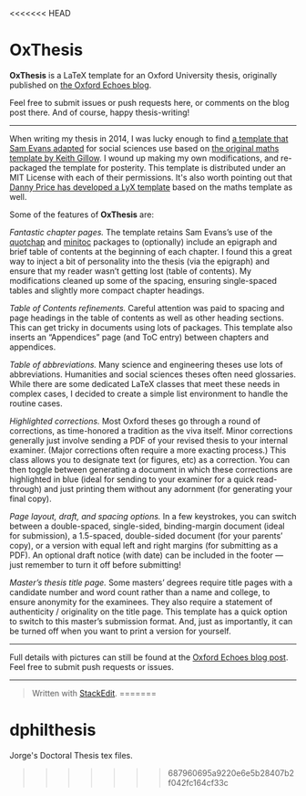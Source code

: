<<<<<<< HEAD
# OxThesis

**OxThesis** is a LaTeX template for an Oxford University thesis, originally published on [the Oxford Echoes blog](https://www.oxfordechoes.com/oxford-thesis-template/).

Feel free to submit issues or push requests here, or comments on the blog post there.  And of course, happy thesis-writing!

---
When writing my thesis in 2014, I was lucky enough to find [a template that Sam Evans adapted](http://evansresearch.org/2010/05/oxford-thesis-latex-template/) for social sciences use based on [the original maths template by Keith Gillow](https://www.maths.ox.ac.uk/members/it/faqs/latex/thesis-class). I wound up making my own modifications, and re-packaged the template for posterity.  This template is distributed under an MIT License with each of their permissions.  It's also worth pointing out that [Danny Price has developed a LyX template](https://github.com/telegraphic/Oxford-LyX-Thesis-Template) based on the maths template as well.

Some of the features of **OxThesis** are:

*Fantastic chapter pages.* The template retains Sam Evans’s use of the [quotchap](https://www.ctan.org/pkg/quotchap?lang=en) and [minitoc](https://www.ctan.org/pkg/minitoc?lang=en) packages to (optionally) include an epigraph and brief table of contents at the beginning of each chapter. I found this a great way to inject a bit of personality into the thesis (via the epigraph) and ensure that my reader wasn’t getting lost (table of contents). My modifications cleaned up some of the spacing, ensuring single-spaced tables and slightly more compact chapter headings.

*Table of Contents refinements.* Careful attention was paid to spacing and page headings in the table of contents as well as other heading sections. This can get tricky in documents using lots of packages. This template also inserts an “Appendices” page (and ToC entry) between chapters and appendices.

*Table of abbreviations.* Many science and engineering theses use lots of abbreviations. Humanities and social sciences theses often need glossaries. While there are some dedicated LaTeX classes that meet these needs in complex cases, I decided to create a simple list environment to handle the routine cases.

*Highlighted corrections.* Most Oxford theses go through a round of corrections, as time-honored a tradition as the viva itself. Minor corrections generally just involve sending a PDF of your revised thesis to your internal examiner. (Major corrections often require a more exacting process.) This class allows you to designate text (or figures, etc) as a correction. You can then toggle between generating a document in which these corrections are highlighted in blue (ideal for sending to your examiner for a quick read-through) and just printing them without any adornment (for generating your final copy).

*Page layout, draft, and spacing options.* In a few keystrokes, you can switch between a double-spaced, single-sided, binding-margin document (ideal for submission), a 1.5-spaced, double-sided document (for your parents’ copy), or a version with equal left and right margins (for submitting as a PDF). An optional draft notice (with date) can be included in the footer — just remember to turn it off before submitting!

*Master’s thesis title page.* Some masters’ degrees require title pages with a candidate number and word count rather than a name and college, to ensure anonymity for the examinees. They also require a statement of authenticity / originality on the title page. This template has a quick option to switch to this master’s submission format. And, just as importantly, it can be turned off when you want to print a version for yourself.

---
Full details with pictures can still be found at the [Oxford Echoes blog post](https://www.oxfordechoes.com/oxford-thesis-template/).  Feel free to submit push requests or issues.

---


> Written with [StackEdit](https://stackedit.io/).
=======
# dphilthesis
Jorge's Doctoral Thesis tex files. 
>>>>>>> 687960695a9220e6e5b28407b2f042fc164cf33c

